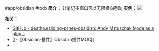 #app/obsidian #todo 
**简介：**
让笔记多窗口可以无限横向卷动
**实例：**
![](https://github.com/deathau/sliding-panes-obsidian/raw/master/screenshot.gif)

**相关：**
* [GitHub - deathau/sliding-panes-obsidian: Andy Matuschak Mode as a plugin](https://github.com/deathau/sliding-panes-obsidian)
* [[-【Obsidian-插件】Obsidian插件MOC]]
* 